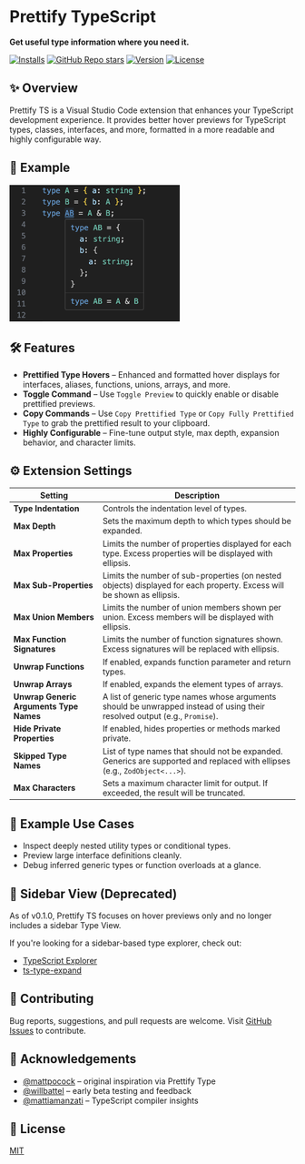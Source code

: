 # Prettify TypeScript

**Get useful type information where you need it.**

[![Installs](https://img.shields.io/vscode-marketplace/i/MylesMurphy.prettify-ts)](https://marketplace.visualstudio.com/items?itemName=MylesMurphy.prettify-ts)
[![GitHub Repo stars](https://img.shields.io/github/stars/mylesmmurphy/prettify-ts?style=social)](https://github.com/mylesmmurphy/prettify-ts)
[![Version](https://img.shields.io/vscode-marketplace/v/MylesMurphy.prettify-ts)](https://marketplace.visualstudio.com/items?itemName=MylesMurphy.prettify-ts)
[![License](https://img.shields.io/github/license/mylesmmurphy/prettify-ts)](https://github.com/mylesmmurphy/prettify-ts/blob/main/LICENSE)

## ✨ Overview

Prettify TS is a Visual Studio Code extension that enhances your TypeScript development experience. It provides better hover previews for TypeScript types, classes, interfaces, and more, formatted in a more readable and highly configurable way.

## 📸 Example

<img src="./assets/example.png" alt="Example Screenshot" width="300" />

## 🛠 Features

* **Prettified Type Hovers** – Enhanced and formatted hover displays for interfaces, aliases, functions, unions, arrays, and more.
* **Toggle Command** – Use `Toggle Preview` to quickly enable or disable prettified previews.
* **Copy Commands** – Use `Copy Prettified Type` or `Copy Fully Prettified Type` to grab the prettified result to your clipboard.
* **Highly Configurable** – Fine-tune output style, max depth, expansion behavior, and character limits.

## ⚙️ Extension Settings

| Setting                                 | Description                                                                                                                 |
| --------------------------------------- | --------------------------------------------------------------------------------------------------------------------------- |
| **Type Indentation**                    | Controls the indentation level of types.                                                                                    |
| **Max Depth**                           | Sets the maximum depth to which types should be expanded.                                                                   |
| **Max Properties**                      | Limits the number of properties displayed for each type. Excess properties will be displayed with ellipsis.                 |
| **Max Sub-Properties**                  | Limits the number of sub-properties (on nested objects) displayed for each property. Excess will be shown as ellipsis.      |
| **Max Union Members**                   | Limits the number of union members shown per union. Excess members will be displayed with ellipsis.                         |
| **Max Function Signatures**             | Limits the number of function signatures shown. Excess signatures will be replaced with ellipsis.                           |
| **Unwrap Functions**                    | If enabled, expands function parameter and return types.                                                                    |
| **Unwrap Arrays**                       | If enabled, expands the element types of arrays.                                                                            |
| **Unwrap Generic Arguments Type Names** | A list of generic type names whose arguments should be unwrapped instead of using their resolved output (e.g., `Promise`).  |
| **Hide Private Properties**             | If enabled, hides properties or methods marked private.                                                                     |
| **Skipped Type Names**                  | List of type names that should not be expanded. Generics are supported and replaced with ellipses (e.g., `ZodObject<...>`). |
| **Max Characters**                      | Sets a maximum character limit for output. If exceeded, the result will be truncated.                                       |

## 🧪 Example Use Cases

* Inspect deeply nested utility types or conditional types.
* Preview large interface definitions cleanly.
* Debug inferred generic types or function overloads at a glance.

## 🚫 Sidebar View (Deprecated)

As of v0.1.0, Prettify TS focuses on hover previews only and no longer includes a sidebar Type View.

If you're looking for a sidebar-based type explorer, check out:

* [TypeScript Explorer](https://marketplace.visualstudio.com/items?itemName=mxsdev.typescript-explorer)
* [ts-type-expand](https://marketplace.visualstudio.com/items?itemName=kimuson.ts-type-expand)

## 🤝 Contributing

Bug reports, suggestions, and pull requests are welcome. Visit [GitHub Issues](https://github.com/mylesmmurphy/prettify-ts/issues) to contribute.

## 🙏 Acknowledgements

* [@mattpocock](https://github.com/mattpocock) – original inspiration via Prettify Type
* [@willbattel](https://github.com/willbattel) – early beta testing and feedback
* [@mattiamanzati](https://github.com/mattiamanzati) – TypeScript compiler insights

## 📝 License

[MIT](https://github.com/mylesmmurphy/prettify-ts/blob/main/LICENSE)
